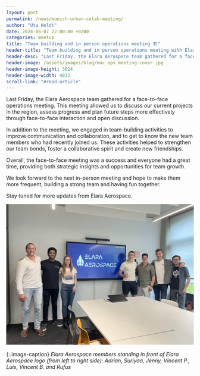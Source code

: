 ```yaml
---
layout: post
permalink: /news/munich-urban-colab-meeting/
author: "Uta Heldt"
date: 2024-06-07 22:00:00 +0200
categories: meetup
title: "Team building and in person operations meeting 🏗️"
header-title: "Team building and in person operations meeting with Elara Aerospace"
header-desc: "Last Friday, the Elara Aerospace team gathered for a face-to-face operations meeting at the Munich Urban Colab. This meeting allowed us to discuss our current projects in the region, assess progress and plan future steps more effectively through face-to-face interaction and open discussion."
header-image: /assets/images/blog/muc_ops_meeting-cover.jpg
header-image-height: 3024
header-image-width: 4032
scroll-link: "#read-article"
---
```


Last Friday, the Elara Aerospace team gathered for a face-to-face operations meeting. This meeting allowed us to discuss our current projects in the region, assess progress and plan future steps more effectively through face-to-face interaction and open discussion.

In addition to the meeting, we engaged in team-building activities to improve communication and collaboration, and to get to know the new team members who had recently joined us. These activities helped to strengthen our team bonds, foster a collaborative spirit and create new friendships.

Overall, the face-to-face meeting was a success and everyone had a great time, providing both strategic insights and opportunities for team growth.

We look forward to the next in-person meeting and hope to make them more frequent, building a strong team and having fun together.

Stay tuned for more updates from Elara Aerospace.

![The photo shoot took place at Munich Urban Colab conference room](/assets/images/blog/muc_ops_meeting-photo.jpg)

{:.image-caption}
*Elara Aerospace members standing in front of Elara Aerospace logo (from left to right side): Adrian, Suriyaa, Jenny, Vincent P., Luis, Vincent B. and Rufus*
